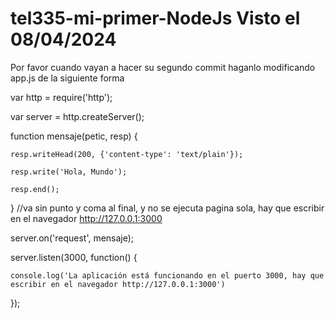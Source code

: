 # tel335-mi-primer-NodeJs Visto el 08/04/2024

Por favor cuando vayan a hacer su segundo commit haganlo modificando app.js de la siguiente forma

var http = require('http');

var server = http.createServer();

function mensaje(petic, resp) {

    resp.writeHead(200, {'content-type': 'text/plain'});
    
    resp.write('Hola, Mundo');
    
    resp.end();
    
}   //va sin punto y coma al final, y no se ejecuta pagina sola, hay que escribir en el navegador http://127.0.0.1:3000

server.on('request', mensaje);

server.listen(3000, function() {

    console.log('La aplicación está funcionando en el puerto 3000, hay que escribir en el navegador http://127.0.0.1:3000')
    
});
